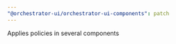 ```yaml
---
"@orchestrator-ui/orchestrator-ui-components": patch
---
```


Applies policies in several components
